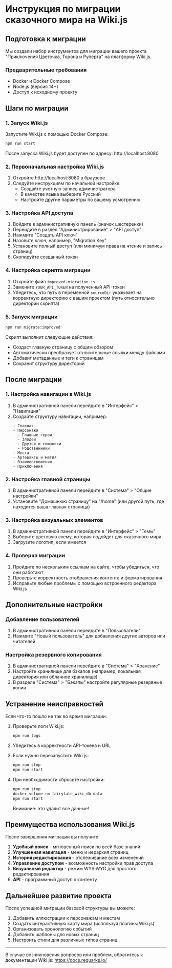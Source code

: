 # Инструкция по миграции сказочного мира на Wiki.js

## Подготовка к миграции

Мы создали набор инструментов для миграции вашего проекта "Приключения Цветочка, Торона и Руперта" на платформу Wiki.js.

### Предварительные требования

- Docker и Docker Compose
- Node.js (версия 14+)
- Доступ к исходному проекту

## Шаги по миграции

### 1. Запуск Wiki.js

Запустите Wiki.js с помощью Docker Compose:

```bash
npm run start
```

После запуска Wiki.js будет доступен по адресу: http://localhost:8080

### 2. Первоначальная настройка Wiki.js

1. Откройте http://localhost:8080 в браузере
2. Следуйте инструкциям по начальной настройке:
   - Создайте учетную запись администратора
   - В качестве языка выберите Русский
   - Настройте другие параметры по вашему усмотрению

### 3. Настройка API доступа

1. Войдите в административную панель (значок шестеренки)
2. Перейдите в раздел "Администрирование" > "API доступ"
3. Нажмите "Создать API ключ"
4. Назовите ключ, например, "Migration Key"
5. Установите полный доступ (или минимум права на чтение и запись страниц)
6. Скопируйте созданный токен

### 4. Настройка скрипта миграции

1. Откройте файл `improved-migration.js`
2. Замените `YOUR_API_TOKEN` на полученный API-токен
3. Убедитесь, что путь в переменной `sourceDir` указывает на корректную директорию с вашим проектом (путь относительно директории скрипта)

### 5. Запуск миграции

```bash
npm run migrate:improved
```

Скрипт выполнит следующие действия:

- Создаст главную страницу с общим обзором
- Автоматически преобразует относительные ссылки между файлами
- Добавит метаданные и теги к страницам
- Сохранит структуру директорий

## После миграции

### 1. Настройка навигации в Wiki.js

1. В административной панели перейдите в "Интерфейс" > "Навигация"
2. Создайте структуру навигации, например:
   ```
   - Главная
   - Персонажи
     - Главные герои
     - Злодеи
     - Друзья и союзники
     - Родственники
   - Места
   - Артефакты и магия
   - Взаимоотношения
   - Приключения
   ```

### 2. Настройка главной страницы

1. В административной панели перейдите в "Система" > "Общие настройки"
2. Установите "Домашнюю страницу" на "/home" (или другой путь, где находится ваша главная страница)

### 3. Настройка визуальных элементов

1. В административной панели перейдите в "Интерфейс" > "Темы"
2. Выберите цветовую схему, которая подойдет для сказочного мира
3. Загрузите логотип, если имеется

### 4. Проверка миграции

1. Пройдите по нескольким ссылкам на сайте, чтобы убедиться, что они работают
2. Проверьте корректность отображения контента и форматирования
3. Исправьте любые проблемы с помощью встроенного редактора Wiki.js

## Дополнительные настройки

### Добавление пользователей

1. В административной панели перейдите в "Пользователи"
2. Нажмите "Новый пользователь" для добавления других авторов или читателей

### Настройка резервного копирования

1. В административной панели перейдите в "Система" > "Хранение"
2. Настройте хранилище для бэкапов (например, локальная директория или облачное хранилище)
3. В разделе "Система" > "Бэкапы" настройте регулярные резервные копии

## Устранение неисправностей

Если что-то пошло не так во время миграции:

1. Проверьте логи Wiki.js:

   ```bash
   npm run logs
   ```

2. Убедитесь в корректности API-токена и URL

3. Если нужно перезапустить Wiki.js:

   ```bash
   npm run stop
   npm run start
   ```

4. При необходимости сбросьте настройки:
   ```bash
   npm run stop
   docker volume rm fairytale_wiki_db-data
   npm run start
   ```
   Внимание: это удалит все данные!

## Преимущества использования Wiki.js

После завершения миграции вы получите:

1. **Удобный поиск** - мгновенный поиск по всей базе знаний
2. **Улучшенная навигация** - меню и иерархия страниц
3. **История редактирования** - отслеживание всех изменений
4. **Управление доступом** - возможность настройки прав доступа
5. **Визуальный редактор** - режим WYSIWYG для простого редактирования
6. **API** - программный доступ к контенту

## Дальнейшее развитие проекта

После успешной миграции базовой структуры вы можете:

1. Добавить иллюстрации к персонажам и местам
2. Создать интерактивную карту мира (используя плагины Wiki.js)
3. Организовать хронологию событий
4. Добавить шаблоны для новых страниц
5. Настроить стили для различных типов страниц

---

В случае возникновения вопросов или проблем, обратитесь к документации Wiki.js: https://docs.requarks.io/
